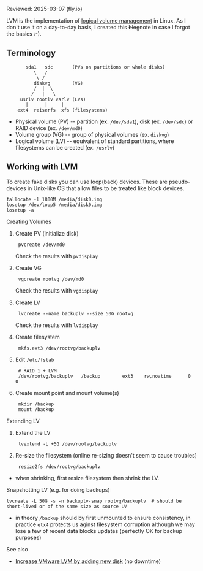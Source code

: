 Reviewed: 2025-03-07 (fly.io)

LVM is the implementation of [logical volume management](https://en.wikipedia.org/wiki/Logical_volume_management) in Linux. As I don't use it on a day-to-day basis, I created this ~~blog~~note in case I forgot the basics :-).

## Terminology

           sda1   sdc       (PVs on partitions or whole disks)
              \   /
               \ /
              diskvg        (VG)
              /  |  \
             /   |   \
         usrlv rootlv varlv (LVs)
           |      |     |
        ext4  reiserfs  xfs (filesystems)


* Physical volume (PV) -- partition (ex. `/dev/sda1`), disk (ex. `/dev/sdc`) or RAID device (ex. `/dev/md0`)
* Volume group (VG) -- group of physical volumes (ex. `diskvg`)
* Logical volume (LV) -- equivalent of standard partitions, where filesystems can be created (ex. `/usrlv`)

## Working with LVM

To create fake disks you can use loop(back) devices. These are pseudo-devices in Unix-like OS that allow files to be treated like block devices.

```
fallocate -l 1800M /media/disk0.img
losetup /dev/loop5 /media/disk0.img
losetup -a
```

Creating Volumes

1. Create PV (initialize disk)

        pvcreate /dev/md0

    Check the results with `pvdisplay`

1. Create VG

        vgcreate rootvg /dev/md0

    Check the results with `vgdisplay`

1. Create LV

        lvcreate --name backuplv --size 50G rootvg

    Check the results with `lvdisplay`

1. Create filesystem

        mkfs.ext3 /dev/rootvg/backuplv

1. Edit `/etc/fstab`

        # RAID 1 + LVM
        /dev/rootvg/backuplv   /backup        ext3    rw,noatime      0       0

1. Create mount point and mount volume(s)

        mkdir /backup
        mount /backup

Extending LV

1. Extend the LV
    
        lvextend -L +5G /dev/rootvg/backuplv
    
1. Re-size the filesystem (online re-sizing doesn't seem to cause troubles)
    
        resize2fs /dev/rootvg/backuplv

* when shrinking, first resize filesystem then shrink the LV.

Snapshotting LV (e.g. for doing backups)

    lvcreate -L 50G -s -n backuplv-snap rootvg/backuplv  # should be short-lived or of the same size as source LV
    
* in theory `/backup` should by first unmounted to ensure consistency, in practice `etx4` protects us aginst filesystem corruption although we may lose a few of recent data blocks updates (perfectly OK for backup purposes)

See also

* [Increase VMware LVM by adding new disk](https://www.rootusers.com/how-to-increase-the-size-of-a-linux-lvm-by-adding-a-new-disk/) (no downtime)
